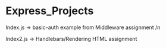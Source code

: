 Express_Projects
================
Index.js -> basic-auth example from Middleware assignment /n

Index2.js -> Handlebars/Rendering HTML assignment
